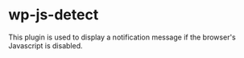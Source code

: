 wp-js-detect
============

This plugin is used to display a notification message if the browser's Javascript is disabled.
